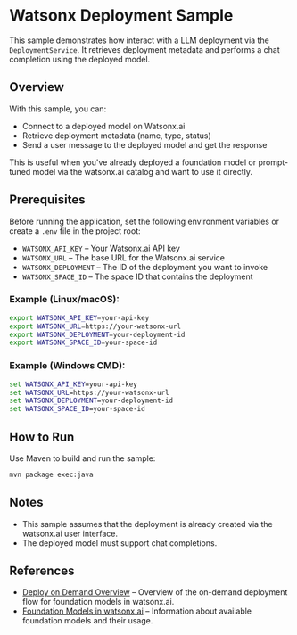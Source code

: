 # Watsonx Deployment Sample

This sample demonstrates how interact with a LLM deployment via the `DeploymentService`. It retrieves deployment metadata and performs a chat completion using the deployed model.

## Overview

With this sample, you can:

- Connect to a deployed model on Watsonx.ai
- Retrieve deployment metadata (name, type, status)
- Send a user message to the deployed model and get the response

This is useful when you've already deployed a foundation model or prompt-tuned model via the watsonx.ai catalog and want to use it directly.

## Prerequisites

Before running the application, set the following environment variables or create a `.env` file in the project root:

- `WATSONX_API_KEY` – Your Watsonx.ai API key
- `WATSONX_URL` – The base URL for the Watsonx.ai service
- `WATSONX_DEPLOYMENT` – The ID of the deployment you want to invoke
- `WATSONX_SPACE_ID` – The space ID that contains the deployment

### Example (Linux/macOS):

```bash
export WATSONX_API_KEY=your-api-key
export WATSONX_URL=https://your-watsonx-url
export WATSONX_DEPLOYMENT=your-deployment-id
export WATSONX_SPACE_ID=your-space-id
```

### Example (Windows CMD):

```cmd
set WATSONX_API_KEY=your-api-key
set WATSONX_URL=https://your-watsonx-url
set WATSONX_DEPLOYMENT=your-deployment-id
set WATSONX_SPACE_ID=your-space-id
```

## How to Run

Use Maven to build and run the sample:

```bash
mvn package exec:java
```

## Notes

- This sample assumes that the deployment is already created via the watsonx.ai user interface.
- The deployed model must support chat completions.

## References

- [Deploy on Demand Overview](https://dataplatform.cloud.ibm.com/docs/content/wsj/analyze-data/deploy-on-demand-overview.html?context=wx) – Overview of the on-demand deployment flow for foundation models in watsonx.ai.
- [Foundation Models in watsonx.ai](https://dataplatform.cloud.ibm.com/docs/content/wsj/analyze-data/fm-models.html?context=wx#dod) – Information about available foundation models and their usage.
